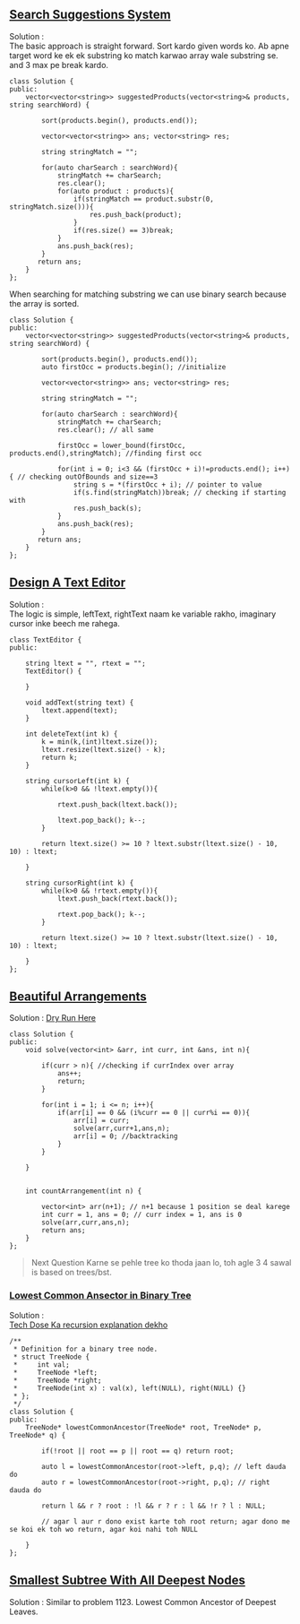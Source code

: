 ## [Search Suggestions System](https://leetcode.com/problems/search-suggestions-system/description/)
Solution : <br>
The basic approach is straight forward. Sort kardo given words ko. Ab apne target word ke ek ek substring ko match karwao array wale substring se. and 3 max pe break kardo.
```
class Solution {
public:
    vector<vector<string>> suggestedProducts(vector<string>& products, string searchWord) {

        sort(products.begin(), products.end());

        vector<vector<string>> ans; vector<string> res;

        string stringMatch = "";

        for(auto charSearch : searchWord){
            stringMatch += charSearch;
            res.clear();
            for(auto product : products){
                if(stringMatch == product.substr(0, stringMatch.size())){
                    res.push_back(product);
                }
                if(res.size() == 3)break;
            }
            ans.push_back(res);
        }
       return ans; 
    }
};
```
When searching for matching substring we can use binary search because the array is sorted.
```
class Solution {
public:
    vector<vector<string>> suggestedProducts(vector<string>& products, string searchWord) {

        sort(products.begin(), products.end());
        auto firstOcc = products.begin(); //initialize

        vector<vector<string>> ans; vector<string> res;

        string stringMatch = "";

        for(auto charSearch : searchWord){
            stringMatch += charSearch;
            res.clear(); // all same
            
            firstOcc = lower_bound(firstOcc, products.end(),stringMatch); //finding first occ

            for(int i = 0; i<3 && (firstOcc + i)!=products.end(); i++){ // checking outOfBounds and size==3
                string s = *(firstOcc + i); // pointer to value
                if(s.find(stringMatch))break; // checking if starting with
                res.push_back(s);
            }
            ans.push_back(res);
        }
       return ans; 
    }
};
```

## [Design A Text Editor](https://leetcode.com/problems/design-a-text-editor/description/)

Solution : <br>
The logic is simple, leftText, rightText naam ke variable rakho, imaginary cursor inke beech me rahega.

```
class TextEditor {
public:

    string ltext = "", rtext = "";
    TextEditor() {
        
    }
    
    void addText(string text) {
        ltext.append(text);
    }
    
    int deleteText(int k) {
        k = min(k,(int)ltext.size());
        ltext.resize(ltext.size() - k);
        return k;
    }
    
    string cursorLeft(int k) {
        while(k>0 && !ltext.empty()){

            rtext.push_back(ltext.back());

            ltext.pop_back(); k--;
        }

        return ltext.size() >= 10 ? ltext.substr(ltext.size() - 10, 10) : ltext;
        
    }
    
    string cursorRight(int k) {
        while(k>0 && !rtext.empty()){
            ltext.push_back(rtext.back());

            rtext.pop_back(); k--;
        }
    
        return ltext.size() >= 10 ? ltext.substr(ltext.size() - 10, 10) : ltext;
        
    }
};
```

## [Beautiful Arrangements](https://leetcode.com/problems/beautiful-arrangement/)

Solution : [Dry Run Here](https://www.youtube.com/watch?v=xf8qAkqDr8Y)

```
class Solution {
public:
    void solve(vector<int> &arr, int curr, int &ans, int n){

        if(curr > n){ //checking if currIndex over array
            ans++;
            return;
        }

        for(int i = 1; i <= n; i++){
            if(arr[i] == 0 && (i%curr == 0 || curr%i == 0)){
                arr[i] = curr;
                solve(arr,curr+1,ans,n);
                arr[i] = 0; //backtracking
            }
        }

    }


    int countArrangement(int n) {

        vector<int> arr(n+1); // n+1 because 1 position se deal karege
        int curr = 1, ans = 0; // curr index = 1, ans is 0
        solve(arr,curr,ans,n);
        return ans;
    }
};
```

> Next Question Karne se pehle tree ko thoda jaan lo, toh agle 3 4 sawal is based on trees/bst.

### [Lowest Common Ansector in Binary Tree](https://leetcode.com/problems/lowest-common-ancestor-of-a-binary-tree/description/)

Solution : <br>
[Tech Dose Ka recursion explanation dekho](https://www.youtube.com/watch?v=KobQcxdaZKY)
```
/**
 * Definition for a binary tree node.
 * struct TreeNode {
 *     int val;
 *     TreeNode *left;
 *     TreeNode *right;
 *     TreeNode(int x) : val(x), left(NULL), right(NULL) {}
 * };
 */
class Solution {
public:
    TreeNode* lowestCommonAncestor(TreeNode* root, TreeNode* p, TreeNode* q) {

        if(!root || root == p || root == q) return root;

        auto l = lowestCommonAncestor(root->left, p,q); // left dauda do
        auto r = lowestCommonAncestor(root->right, p,q); // right dauda do

        return l && r ? root : !l && r ? r : l && !r ? l : NULL; 
        
        // agar l aur r dono exist karte toh root return; agar dono me se koi ek toh wo return, agar koi nahi toh NULL
        
    }
};
```


## [Smallest Subtree With All Deepest Nodes](https://leetcode.com/problems/smallest-subtree-with-all-the-deepest-nodes/)

Solution : Similar to problem
1123. Lowest Common Ancestor of Deepest Leaves.

```
```





